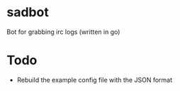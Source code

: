 sadbot
======

Bot for grabbing irc logs (written in go)

Todo
====

* Rebuild the example config file with the JSON format
